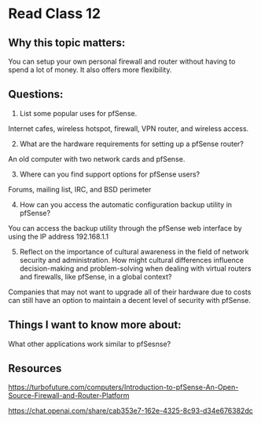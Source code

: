 # Read Class 12

## Why this topic matters:

You can setup your own personal firewall and router without having to spend a lot of money. It also offers more flexibility.

## Questions:


1. List some popular uses for pfSense.

Internet cafes, wireless hotspot, firewall, VPN router, and wireless access.


2. What are the hardware requirements for setting up a pfSense router?

An old computer with two network cards and pfSense.


3. Where can you find support options for pfSense users?

Forums, mailing list, IRC, and BSD perimeter


4. How can you access the automatic configuration backup utility in pfSense?

You can access the backup utility through the pfSense web interface by using the IP address 192.168.1.1



5. Reflect on the importance of cultural awareness in the field of network security and administration. How might cultural differences influence decision-making and problem-solving when dealing with virtual routers and firewalls, like pfSense, in a global context?

Companies that may not want to upgrade all of their hardware due to costs can still have an option to maintain a decent level of security with pfSense. 


## Things I want to know more about:

What other applications work similar to pfSesnse?


## Resources

https://turbofuture.com/computers/Introduction-to-pfSense-An-Open-Source-Firewall-and-Router-Platform

https://chat.openai.com/share/cab353e7-162e-4325-8c93-d34e676382dc